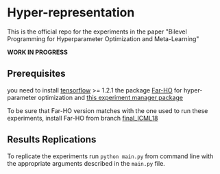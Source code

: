 # Hyper-representation
This is the official repo for the experiments in the paper "Bilevel Programming for Hyperparameter Optimization and Meta-Learning"

__WORK IN PROGRESS__

## Prerequisites
you need to install [tensorflow](https://www.tensorflow.org/install/) >= 1.2.1
the package [Far-HO](https://github.com/lucfra/FAR-HO) for hyper-parameter optimization
and [this experiment manager package](https://github.com/lucfra/ExperimentManager)

To be sure that Far-HO version matches with the one used to run these experiments, install Far-HO from branch [final_ICML18](https://github.com/lucfra/FAR-HO/tree/final_ICML18)

## Results Replications
To replicate the experiments run `python main.py` from command line with the appropriate arguments
described in the `main.py` file.
